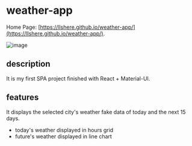 # weather-app

Home Page: [https://llshere.github.io/weather-app/](https://llshere.github.io/weather-app/).

![image](https://user-images.githubusercontent.com/57976182/120644018-d19e4c80-c4b1-11eb-856d-4b9b013d4fa9.png)

## description

It is my first SPA project finished with React + Material-UI.

## features

It displays the selected city's weather fake data of today and the next 15 days.

- today's weather displayed in hours grid
- future's weather displayed in line chart

